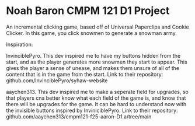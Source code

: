 # Noah Baron CMPM 121 D1 Project

An incremental clicking game, based off of Universal Paperclips and Cookie Clicker. In this game, you click snowmen to generate a snowman army.

Inspiration:

InvinciblePyro. This dev inspired me to have my buttons hidden from the start, and as the player generates more snowmen they start to appear. This gives the player a sense of unease, and makes them unsure of all of the content that is in the game from the start.
Link to their repository: github.com/InvinciblePyro/syhaw-website

aaychen313. This dev inspired me to make a seperate field for upgrades, so that players cna better know what each field of the game is, and know that there will be upgrades for the game. It can be hard to understand now with the invisible buttons inspired by InviniciblePyro.
Link to their repository: github.com/aaychen313/cmpm121-f25-aaron-D1.a/tree/main
